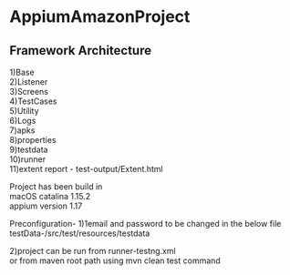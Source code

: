 # AppiumAmazonProject

Framework Architecture
----------------------------------

1)Base</br>
2)Listener</br>
3)Screens</br>
4)TestCases</br>
5)Utility</br>
6)Logs</br>
7)apks</br>
8)properties</br>
9)testdata</br>
10)runner</br>
11)extent report -  test-output/Extent.html </br>



Project has been build in</br>
macOS catalina 1.15.2 </br>
appium version 1.17 </br>


Preconfiguration-
1)1email and password to be changed in the below file </br>
testData-/src/test/resources/testdata </br>

2)project can be run from runner-testng.xml</br>
or from maven root path using mvn clean test command
